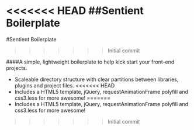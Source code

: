 <<<<<<< HEAD
##Sentient Boilerplate
=======
#Sentient Boilerplate
>>>>>>> Initial commit

####A simple, lightweight boilerplate to help kick start your front-end projects.

* Scaleable directory structure with clear partitions between libraries, plugins and project files.
<<<<<<< HEAD
* Includes a HTML5 template, jQuery, requestAnimationFrame polyfill and css3.less for more awesome!
=======
* Includes a HTML5 template, jQuery, requestAnimationFrame polyfill and css3.less for more awesome!
>>>>>>> Initial commit
